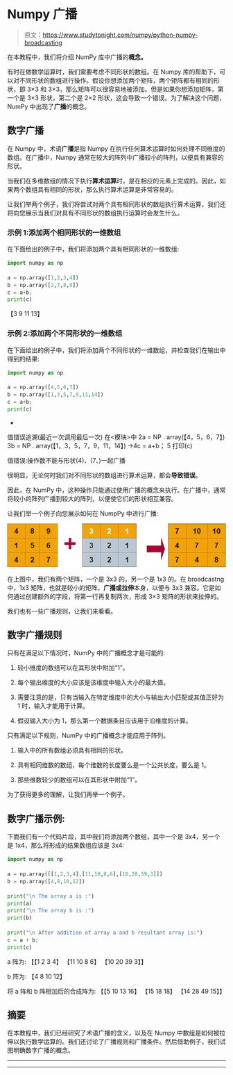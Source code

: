 # Numpy 广播

> 原文：<https://www.studytonight.com/numpy/python-numpy-broadcasting>

在本教程中，我们将介绍 NumPy 库中广播的**概念。**

有时在做数学运算时，我们需要考虑不同形状的数组。在 Numpy 库的帮助下，可以对不同形状的数组进行操作。假设你想添加两个矩阵，两个矩阵都有相同的形状，即 3×3 和 3×3，那么矩阵可以很容易地被添加。但是如果你想添加矩阵，第一个是 3×3 形状，第二个是 2×2 形状，这会导致一个错误。为了解决这个问题，NumPy 中出现了**广播**的概念。

## 数字广播

在 Numpy 中，术语**广播**是指 Numpy 在执行任何算术运算时如何处理不同维度的数组。在广播中，Numpy 通常在较大的阵列中广播较小的阵列，以便具有兼容的形状。

当我们在多维数组的情况下执行**算术运算**时，是在相应的元素上完成的。因此，如果两个数组具有相同的形状，那么执行算术运算是非常容易的。

让我们举两个例子，我们将尝试对两个具有相同形状的数组执行算术运算，我们还将向您展示当我们对具有不同形状的数组执行运算时会发生什么。

### 示例 1:添加两个相同形状的一维数组

在下面给出的例子中，我们将添加两个具有相同形状的一维数组:

```py
import numpy as np

a = np.array([1,2,3,4])
b = np.array([2,7,8,9])
c = a+b;
print(c)
```

【3 9 11 13】

### 示例 2:添加两个不同形状的一维数组

在下面给出的例子中，我们将添加两个不同形状的一维数组，并检查我们在输出中得到的结果:

```py
import numpy as np  

a = np.array([4,5,6,7])  
b = np.array([1,3,5,7,9,11,14])  
c = a+b;  
print(c) 
```

-
值错误追溯(最近一次调用最后一次)
<ipython-input-1-2203233 bfeba>在<模块>中
2a = NP . array(【4，5，6，7】)
3b = NP . array(【1，3，5，7，9，11，14】)
->4c = a+b；
5 打印(c)

值错误:操作数不能与形状(4)、(7、)一起广播

很明显，无论何时我们对不同形状的数组进行算术运算，都会**导致错误**。

因此，在 NumPy 中，这种操作只能通过使用广播的概念来执行。在广播中，通常将较小的阵列广播到较大的阵列，以便使它们的形状相互兼容。

让我们举一个例子向您展示如何在 NumpPy 中进行广播:

![concept of broadcasting in Numpy](img/6463c1a2ab09520dfe5955aa4dc5c3a3.png)

在上图中，我们有两个矩阵，一个是 3x3 的，另一个是 1x3 的。在 broadcastng 中，1x3 矩阵，也就是较小的矩阵，**广播或拉伸**本身，以便与 3x3 兼容。它是如何通过创建额外的字段，将第一行再复制两次，形成 3×3 矩阵的形状来拉伸的。

我们也有一些广播规则，让我们来看看。

## 数字广播规则

只有在满足以下情况时，NumPy 中的广播概念才是可能的:

1.  较小维度的数组可以在其形状中附加“1”。

2.  每个输出维度的大小应该是该维度中输入大小的最大值。

3.  需要注意的是，只有当输入在特定维度中的大小与输出大小匹配或其值正好为 1 时，输入才能用于计算。

4.  假设输入大小为 1，那么第一个数据条目应该用于沿维度的计算。

只有满足以下规则，NumPy 中的广播概念才能应用于阵列。

1.  输入中的所有数组必须具有相同的形状。

2.  具有相同维数的数组，每个维数的长度要么是一个公共长度，要么是 1。

3.  那些维数较少的数组可以在其形状中附加“1”。

为了获得更多的理解，让我们再举一个例子。

## 数字广播示例:

下面我们有一个代码片段，其中我们将添加两个数组，其中一个是 3x4，另一个是 1x4，那么将形成的结果数组应该是 3x4:

```py
import numpy as np  

a = np.array([[1,2,3,4],[11,10,8,6],[10,20,39,3]])  
b = np.array([4,8,10,12])

print("\n The array a is :")  
print(a)  
print("\n The array b is :")  
print(b)  

print("\n After addition of array a and b resultant array is:")  
c = a + b;  
print(c) 
```

a 阵为:
【【1 2 3 4】
【11 10 8 6】
【10 20 39 3】】

b 阵为:
【4 8 10 12】

将 a 阵和 b 阵相加后的合成阵为:
【【5 10 13 16】
【15 18 18】
【14 28 49 15】】

## 摘要

在本教程中，我们已经研究了术语广播的含义，以及在 Numpy 中数组是如何被拉伸以执行数学运算的。我们还讨论了广播规则和广播条件。然后借助例子，我们试图明确数字广播的概念。

* * *

* * *